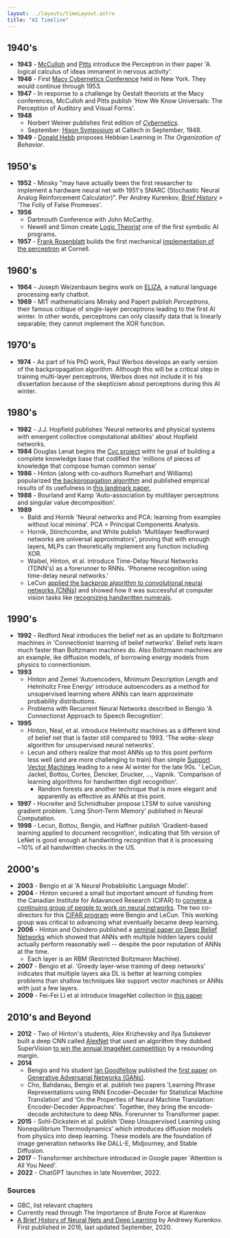 ```yaml
---
layout: ../layouts/timeLayout.astro
title: "AI Timeline"
---
```

## 1940's
* **1943** - [McCulloh](https://en.wikipedia.org/wiki/Warren_Sturgis_McCulloch) and [Pitts](https://en.wikipedia.org/wiki/Walter_Pitts) introduce the Perceptron in their paper 'A logical calculus of ideas immanent in nervous activity'.
* **1946** - First [Macy Cybernetics Conference](https://en.wikipedia.org/wiki/Macy_conferences#Cybernetics_Conferences) held in New York. They would continue through 1953.
* **1947** - In response to a challenge by Gestalt theorists at the Macy conferences, McCulloh and Pitts publish 'How We Know Universals: The Perception of Auditory and Visual Forms'.
* **1948**
	* Norbert Weiner publishes first edition of [*Cybernetics*](https://en.wikipedia.org/wiki/Cybernetics:_Or_Control_and_Communication_in_the_Animal_and_the_Machine).
	* September: [Hixon Symposium](https://www.lancaster.ac.uk/fas/psych/glossary/hixon_symposium/) at Caltech in September, 1948.
* **1949** - [Donald Hebb](https://en.wikipedia.org/wiki/Donald_O._Hebb) proposes Hebbian Learning in *The Organization of Behavior*.  

## 1950's
* **1952** - Minsky "may have actually been the first researcher to implement a hardware neural net with 1951's SNARC (Stochastic Neural Analog Reinforcement Calculator)". Per Andrey Kurenkov, [*Brief History*](https://www.skynettoday.com/overviews/neural-net-history) > 'The Folly of False Promeses'.
* **1956**
	* Dartmouth Conference with John McCarthy.
	* Newell and Simon create [Logic Theorist](https://en.wikipedia.org/wiki/Logic_Theorist) one of the first symbolic AI programs.
* **1957** - [Frank Rosenblatt](https://en.wikipedia.org/wiki/Frank_Rosenblatt) builds the first mechanical [implementation of the perceptron](https://en.wikipedia.org/wiki/Perceptron#Mark_I_Perceptron_machine) at Cornell.


## 1960's
* **1964** - Joseph Weizenbaum begins work on [ELIZA](https://en.wikipedia.org/wiki/ELIZA), a natural language processing early chatbot.
* **1969** - MIT mathematicians Minsky and Papert publish *Perceptrons*, their famous critique of single-layer perceptrons leading to the first AI winter. In other words, perceptrons can only classify data that is linearly separable; they cannot implement the XOR function.

## 1970's
* **1974** - As part of his PhD work, Paul Werbos develops an early version of the backpropagation algorithm. Although this will be a critical step in training multi-layer perceptrons, Werbos does not include it in his dissertation because of the skepticism about perceptrons during this AI winter.


## 1980's
* **1982** - J.J. Hopfield publishes 'Neural networks and physical systems with emergent collective computational abilities' about Hopfield networks.
* **1984** Douglas Lenat begins the [Cyc project](https://en.wikipedia.org/wiki/Cyc) witht he goal of building a complete knowledge base that codified the 'millions of pieces of knowledge that compose human common sense'
* **1986** - Hinton (along with co-authors Rumelhart and Williams) popularized [the backpropagation algorithm](https://en.wikipedia.org/wiki/Backpropagation#History) and published empirical results of its usefulness in [this landmark paper.](https://www.iro.umontreal.ca/~vincentp/ift3395/lectures/backprop_old.pdf)
* **1988** - Bourland and Kamp 'Auto-association by multilayer perceptrons and singular value decomposition'.
* **1989** 
	* Baldi and Hornik 'Neural networks and PCA: learning from examples without local minima'. PCA = Principal Components Analysis.
	* Hornik, Stinchcombe, and White publish 'Multilayer feedforward networks are universal approximators', proving that with enough layers, MLPs can theoretically implement any function including XOR.
	* Waibel, Hinton, et al. introduce Time-Delay Neural Networks (TDNN's) as a forerunner to RNNs. 'Phoneme recognition using time-delay neural networks.'
	* LeCun [applied the backprop algorithm to convolutional neural networks (CNNs)](https://en.wikipedia.org/wiki/Convolutional_neural_network#Image_recognition_with_CNNs_trained_by_gradient_descent) and showed how it was successful at computer vision tasks like [recognizing handwritten numerals](http://yann.lecun.com/exdb/publis/pdf/lecun-89e.pdf).


## 1990's
* **1992** - Redford Neal introduces the belief net as an update to Boltzmann machines in 'Connectionist learning of belief networks'. Belief nets learn much faster than Boltzmann machines do. Also Boltzmann machines are an example, ike diffusion models, of borrowing energy models from physics to connectionism.
* **1993** 
	* Hinton and Zemel 'Autoencoders, Minimum Description Length and Helmholtz Free Energy' introduce autoencoders as a method for unsupervised learning where ANNs can learn approximate probability distributions.
	* Problems with Recurrent Neural Networks described in Bengio 'A Connectionst Approach to Speech Recognition'.
* **1995** 
	* Hinton, Neal, et al. introduce Helmholtz machines as a different kind of belief net that is faster still compared to 1993. 'The *wake-sleep* algorithm for unsupervised neural networks'.
	* Lecun and others realize that most ANNs up to this point perform less well (and are more challenging to train) than simple [Support Vector Machines](https://en.wikipedia.org/wiki/Support_vector_machine) leading to a new AI winter for the late 90s. ' LeCun, Jackel, Bottou, Cortes, Dencker, Drucker, ..., Vapnik. 'Comparison of learning algorithms for handwritten digit recognition'.
		* Random forests are another technique that is more elegant and apparently as effective as ANNs at this point.
* **1997** - Hocreiter and Schmidhuber propose LTSM to solve vanishing gradient problem. 'Long Short-Term Memory' published in Neural Computation.
* **1998** - Lecun, Bottou, Bengio, and Haffner publish 'Gradient-based learning applied to document recognition', indicating that 5th version of LeNet is good enough at handwriting recognition that it is processing ~10% of all handwritten checks in the US.

## 2000's
* **2003** - Bengio et al 'A Neural Probablisitic Language Model'.
* **2004** - Hinton secured a small but important amount of funding from the Canadian Institute for Adavanced Research (CIFAR) to [convene a continuing group of people to work on neural networks](https://www.wired.com/2014/01/geoffrey-hinton-deep-learning/). The two co-directors for this [CIFAR program](https://www.cifar.ca/cifarnews/2019/03/27/turing-award-honours-cifar-s-pioneers-of-ai) were Bengio and LeCun. This working group was critical to advancing what eventually became deep learning.
* **2006** - Hinton and Osindero published a [seminal paper on Deep Belief Networks](https://www.cs.toronto.edu/~hinton/absps/fastnc.pdf) which showed that ANNs with multiple hidden layers could actually perform reasonably well -- despite the poor reputation of ANNs at the time. 
	* Each layer is an RBM (Restricted Boltzmann Machine).
* **2007** - Bengio et al. 'Greedy layer-wise training of deep networks' indicates that multiple layers aka DL is better at learning complex problems than shallow techniques like support vector machines or ANNs with just a few layers.
* **2009** - Fei-Fei Li et al introduce ImageNet collection in [this paper](https://image-net.org/static_files/papers/imagenet_cvpr09.pdf)

## 2010's and Beyond
* **2012** - Two of Hinton's students, Alex Krizhevsky and Ilya Sutskever built a deep CNN called [AlexNet](https://en.wikipedia.org/wiki/AlexNet) that used an algorithm they dubbed SuperVision [to win the annual ImageNet competition](https://papers.nips.cc/paper/4824-imagenet-classification-with-deep-convolutional-neural-networks.pdf) by a resounding margin. 
* **2014** 
	* Bengio and his student [Ian Goodfellow](https://www.theverge.com/2019/4/5/18296473/apple-google-ai-research-poached-ian-goodfellow) published the [first paper](https://arxiv.org/abs/1406.2661) on [Generative Adversarial Networks (GANs)](https://en.wikipedia.org/wiki/Generative_adversarial_network).
	* Cho, Bahdanau, Bengio et al. publish two papers 'Learning Phrase Representations using RNN Encoder–Decoder for Statistical Machine Translation' and 'On the Properties of Neural Machine Translation: Encoder-Decoder Approaches'. Together, they bring the encode-decode architecture to deep NNs. Forerunner to Transformer paper.
* **2015** - Sohl-Dickstein et al. publish 'Deep Unsupervised Learning using Nonequilibrium Thermodynamics' which introduces diffusion models from physics into deep learning. These models are the foundation of image generation networks like DALL-E, Midjourney, and Stable Diffusion.
* **2017** - Transformer architecture introduced in Google paper 'Attention is All You Need'.
* **2022** - ChatGPT launches in late November, 2022.


### Sources
* GBC, list relevant chapters
* Currently read through The Importance of Brute Force at Kurenkov
* [A Brief History of Neural Nets and Deep Learning](https://www.skynettoday.com/overviews/neural-net-history) by Andrewy Kurenkov. First published in 2016, last updated September, 2020.
